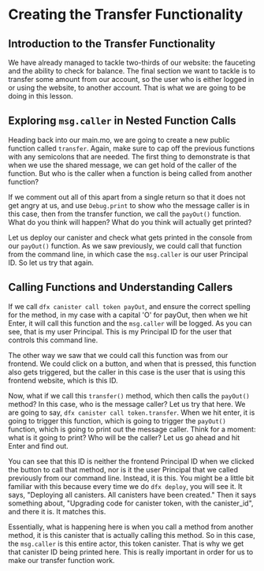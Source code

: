 # Creating the Transfer Functionality

## Introduction to the Transfer Functionality

We have already managed to tackle two-thirds of our website: the fauceting and the ability to check for balance. The final section we want to tackle is to transfer some amount from our account, so the user who is either logged in or using the website, to another account. That is what we are going to be doing in this lesson.

## Exploring `msg.caller` in Nested Function Calls

Heading back into our main.mo, we are going to create a new public function called `transfer`. Again, make sure to cap off the previous functions with any semicolons that are needed. The first thing to demonstrate is that when we use the shared message, we can get hold of the caller of the function. But who is the caller when a function is being called from another function?

If we comment out all of this apart from a single return so that it does not get angry at us, and use `Debug.print` to show who the message caller is in this case, then from the transfer function, we call the `payOut()` function. What do you think will happen? What do you think will actually get printed?

Let us deploy our canister and check what gets printed in the console from our `payOut()` function. As we saw previously, we could call that function from the command line, in which case the `msg.caller` is our user Principal ID. So let us try that again.

## Calling Functions and Understanding Callers

If we call `dfx canister call token payOut`, and ensure the correct spelling for the method, in my case with a capital 'O' for payOut, then when we hit Enter, it will call this function and the `msg.caller` will be logged. As you can see, that is my user Principal. This is my Principal ID for the user that controls this command line.

The other way we saw that we could call this function was from our frontend. We could click on a button, and when that is pressed, this function also gets triggered, but the caller in this case is the user that is using this frontend website, which is this ID.

Now, what if we call this `transfer()` method, which then calls the `payOut()` method? In this case, who is the message caller? Let us try that here. We are going to say, `dfx canister call token.transfer`. When we hit enter, it is going to trigger this function, which is going to trigger the `payOut()` function, which is going to print out the message caller. Think for a moment: what is it going to print? Who will be the caller? Let us go ahead and hit Enter and find out.

You can see that this ID is neither the frontend Principal ID when we clicked the button to call that method, nor is it the user Principal that we called previously from our command line. Instead, it is this. You might be a little bit familiar with this because every time we do `dfx deploy`, you will see it. It says, "Deploying all canisters. All canisters have been created." Then it says something about, "Upgrading code for canister token, with the canister_id", and there it is. It matches this.

Essentially, what is happening here is when you call a method from another method, it is this canister that is actually calling this method. So in this case, the `msg.caller` is this entire actor, this token canister. That is why we get that canister ID being printed here. This is really important in order for us to make our transfer function work.
